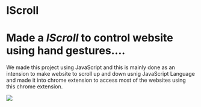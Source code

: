 # IScroll

# Made a ***IScroll*** to control website using hand gestures....

We made this project using JavaScript and this is mainly done as an intension to make website to scroll up and down usnig JavaScript Language and made it into chrome extension to access most of the websites using this chrome extension.

![](IScroll_Unity.gif)


